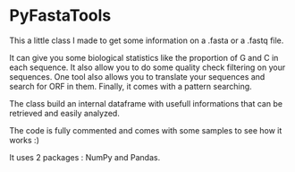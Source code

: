 # PyFastaTools

This a little class I made to get some information on a .fasta or a .fastq file.

It can give you some biological statistics like the proportion of G and C in each sequence.
It also allow you to do some quality check filtering on your sequences.
One tool also allows you to translate your sequences and search for ORF in them.
Finally, it comes with a pattern searching.

The class build an internal dataframe with usefull informations that can be retrieved and easily analyzed.

The code is fully commented and comes with some samples to see how it works :)

It uses 2 packages : NumPy and Pandas.
